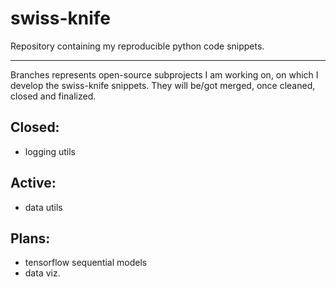 # swiss-knife
Repository containing my reproducible python code snippets.

----
Branches represents open-source subprojects I am working on, on which I develop the swiss-knife snippets. 
They will be/got merged, once cleaned, closed and finalized. 

## Closed:
- logging utils

## Active:
- data utils 

## Plans:
- tensorflow sequential models
- data viz.
